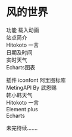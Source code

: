 
风的世界 
===
功能
载入动画</br>
站点简介</br>
Hitokoto 一言</br>
日期及时间</br>
实时天气</br>
Echarts图表</br>

插件
iconfont 阿里图标库 </br>
MetingAPI By 武恩赐</br>
韩小韩天气</br>
Hitokoto 一言</br>
Element plus</br>
Echarts</br>


未完待续.......

  


